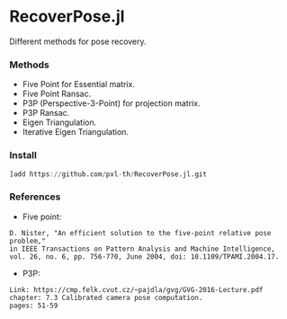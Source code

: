 # RecoverPose.jl

Different methods for pose recovery.

### Methods

- Five Point for Essential matrix.
- Five Point Ransac.
- P3P (Perspective-3-Point) for projection matrix.
- P3P Ransac.
- Eigen Triangulation.
- Iterative Eigen Triangulation.

### Install

```julia
]add https://github.com/pxl-th/RecoverPose.jl.git
```

### References

- Five point:
```
D. Nister, "An efficient solution to the five-point relative pose problem,"
in IEEE Transactions on Pattern Analysis and Machine Intelligence,
vol. 26, no. 6, pp. 756-770, June 2004, doi: 10.1109/TPAMI.2004.17.
```

- P3P:
```
Link: https://cmp.felk.cvut.cz/~pajdla/gvg/GVG-2016-Lecture.pdf
chapter: 7.3 Calibrated camera pose computation.
pages: 51-59
```
